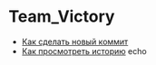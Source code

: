 # Team_Victory
- [Как сделать новый коммит](./commmit_help.md)
- [Как просмотреть историю](./log_help.md) echo
